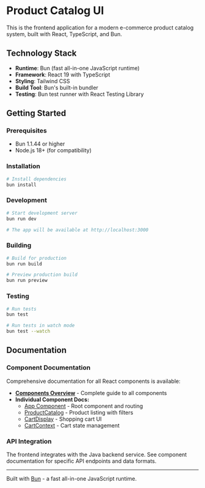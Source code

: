 # Product Catalog UI

This is the frontend application for a modern e-commerce product catalog system, built with React, TypeScript, and Bun.

## Technology Stack

- **Runtime**: Bun (fast all-in-one JavaScript runtime)
- **Framework**: React 19 with TypeScript
- **Styling**: Tailwind CSS
- **Build Tool**: Bun's built-in bundler
- **Testing**: Bun test runner with React Testing Library

## Getting Started

### Prerequisites

- Bun 1.1.44 or higher
- Node.js 18+ (for compatibility)

### Installation

```bash
# Install dependencies
bun install
```

### Development

```bash
# Start development server
bun run dev

# The app will be available at http://localhost:3000
```

### Building

```bash
# Build for production
bun run build

# Preview production build
bun run preview
```

### Testing

```bash
# Run tests
bun test

# Run tests in watch mode
bun test --watch
```

## Documentation

### Component Documentation

Comprehensive documentation for all React components is available:

- **[Components Overview](src/docs/components.md)** - Complete guide to all components
- **Individual Component Docs:**
  - [App Component](src/components/docs/App.md) - Root component and routing
  - [ProductCatalog](src/components/docs/ProductCatalog.md) - Product listing with filters
  - [CartDisplay](src/components/docs/CartDisplay.md) - Shopping cart UI
  - [CartContext](src/components/docs/CartContext.md) - Cart state management

### API Integration

The frontend integrates with the Java backend service. See component documentation for specific API endpoints and data formats.

---

Built with [Bun](https://bun.sh) - a fast all-in-one JavaScript runtime.
